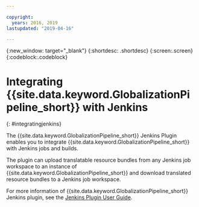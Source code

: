 ```yaml
---

copyright:
  years: 2016, 2019
lastupdated: "2019-04-16"

---
```


{:new_window: target="_blank"}
{:shortdesc: .shortdesc}
{:screen:.screen}
{:codeblock:.codeblock}

# Integrating {{site.data.keyword.GlobalizationPipeline_short}} with Jenkins
{: #integratingjenkins}

The {{site.data.keyword.GlobalizationPipeline_short}} Jenkins Plugin enables you to integrate {{site.data.keyword.GlobalizationPipeline_short}} with Jenkins jobs and builds.

The plugin can upload translatable resource bundles from any Jenkins job workspace to an instance of {{site.data.keyword.GlobalizationPipeline_short}} and download translated resource bundles to a Jenkins job workspace.

For more information of {{site.data.keyword.GlobalizationPipeline_short}} Jenkins plugin, see the [Jenkins Plugin User Guide](http://jenkinsci.github.io/ibm-g11n-pipeline-plugin).
